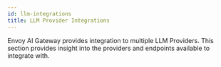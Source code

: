 ```yaml
---
id: llm-integrations
title: LLM Provider Integrations
---
```

Envoy AI Gateway provides integration to multiple LLM Providers. This section provides insight into the providers and endpoints available to integrate with.
